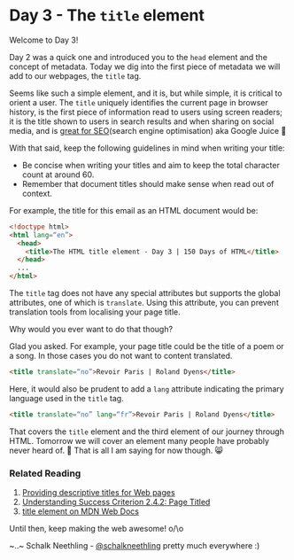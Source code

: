 # Day 3 - The `title` element

Welcome to Day 3! 

Day 2 was a quick one and introduced you to the `head` element and the concept of metadata. Today we dig into the first piece of metadata we will add to our webpages, the `title` tag.

Seems like such a simple element, and it is, but while simple, it is critical to orient a user. The `title` uniquely identifies the current page in browser history, is the first piece of information read to users using screen readers; it is the title shown to users in search results and when sharing on social media, and is [great for SEO](https://moz.com/learn/seo/title-tag)(search engine optimisation) aka Google Juice 🍹

With that said, keep the following guidelines in mind when writing your title:

- Be concise when writing your titles and aim to keep the total character count at around 60.
- Remember that document titles should make sense when read out of context.

For example, the title for this email as an HTML document would be:

```html
<!doctype html>
<html lang=“en”>
  <head>
    <title>The HTML title element - Day 3 | 150 Days of HTML</title>
  </head>
  ...
</html>
```

The `title` tag does not have any special attributes but supports the global attributes, one of which is `translate`. Using this attribute, you can prevent translation tools from localising your page title.

Why would you ever want to do that though?

Glad you asked. For example, your page title could be the title of a poem or a song. In those cases you do not want to content translated.

```html
<title translate=“no”>Revoir Paris | Roland Dyens</title>
```

Here, it would also be prudent to add a `lang` attribute indicating the primary language used in the `title` tag.

```html
<title translate=“no” lang=“fr”>Revoir Paris | Roland Dyens</title>
```

That covers the `title` element and the third element of our journey through HTML. Tomorrow we will cover an element many people have probably never heard of. 🤔 That is all I am saying for now though. 😸

### Related Reading

1. [Providing descriptive titles for Web pages](https://www.w3.org/WAI/WCAG21/Techniques/general/G88.html)
2. [Understanding Success Criterion 2.4.2: Page Titled](https://www.w3.org/WAI/WCAG21/Understanding/page-titled)
3. [title element on MDN Web Docs](https://developer.mozilla.org/en-US/docs/Web/HTML/Element/title)

Until then, keep making the web awesome! o/\o

~..~ Schalk Neethling - [@schalkneethling](https://twitter.com/schalkneethling) pretty much everywhere :)
